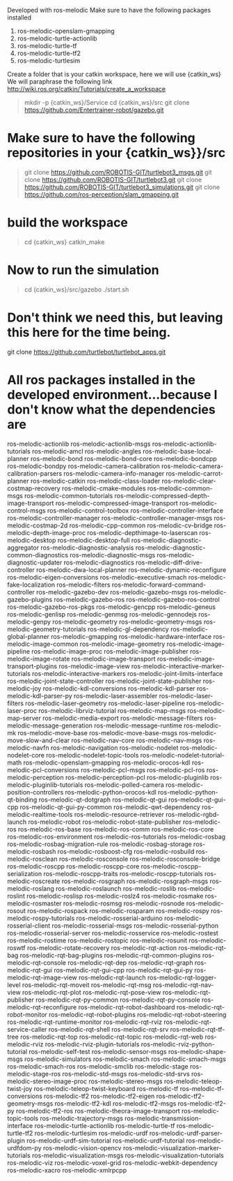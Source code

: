 Developed with ros-melodic
Make sure to have the following packages installed
1) ros-melodic-openslam-gmapping
2) ros-melodic-turtle-actionlib
3) ros-melodic-turtle-tf
4) ros-melodic-turtle-tf2
5) ros-melodic-turtlesim

Create a folder that is your catkin workspace, here we will use {catkin_ws}
We will paraphrase the following link http://wiki.ros.org/catkin/Tutorials/create_a_workspace
> mkdir -p {catkin_ws}/Service
> cd {catkin_ws}/src
> git clone https://github.com/Entertrainer-robot/gazebo.git
# Make sure to have the following repositories in your {catkin_ws}}/src
> git clone https://github.com/ROBOTIS-GIT/turtlebot3_msgs.git
> git clone https://github.com/ROBOTIS-GIT/turtlebot3.git
> git clone https://github.com/ROBOTIS-GIT/turtlebot3_simulations.git
> git clone https://github.com/ros-perception/slam_gmapping.git
# build the workspace
> cd {catkin_ws}
> catkin_make

# Now to run the simulation
> cd {catkin_ws}/src/gazebo
> ./start.sh





# Don't think we need this, but leaving this here for the time being.
git clone https://github.com/turtlebot/turtlebot_apps.git




# All ros packages installed in the developed environment...because I don't know what the dependencies are
ros-melodic-actionlib
ros-melodic-actionlib-msgs
ros-melodic-actionlib-tutorials
ros-melodic-amcl
ros-melodic-angles
ros-melodic-base-local-planner
ros-melodic-bond
ros-melodic-bond-core
ros-melodic-bondcpp
ros-melodic-bondpy
ros-melodic-camera-calibration
ros-melodic-camera-calibration-parsers
ros-melodic-camera-info-manager
ros-melodic-carrot-planner
ros-melodic-catkin
ros-melodic-class-loader
ros-melodic-clear-costmap-recovery
ros-melodic-cmake-modules
ros-melodic-common-msgs
ros-melodic-common-tutorials
ros-melodic-compressed-depth-image-transport
ros-melodic-compressed-image-transport
ros-melodic-control-msgs
ros-melodic-control-toolbox
ros-melodic-controller-interface
ros-melodic-controller-manager
ros-melodic-controller-manager-msgs
ros-melodic-costmap-2d
ros-melodic-cpp-common
ros-melodic-cv-bridge
ros-melodic-depth-image-proc
ros-melodic-depthimage-to-laserscan
ros-melodic-desktop
ros-melodic-desktop-full
ros-melodic-diagnostic-aggregator
ros-melodic-diagnostic-analysis
ros-melodic-diagnostic-common-diagnostics
ros-melodic-diagnostic-msgs
ros-melodic-diagnostic-updater
ros-melodic-diagnostics
ros-melodic-diff-drive-controller
ros-melodic-dwa-local-planner
ros-melodic-dynamic-reconfigure
ros-melodic-eigen-conversions
ros-melodic-executive-smach
ros-melodic-fake-localization
ros-melodic-filters
ros-melodic-forward-command-controller
ros-melodic-gazebo-dev
ros-melodic-gazebo-msgs
ros-melodic-gazebo-plugins
ros-melodic-gazebo-ros
ros-melodic-gazebo-ros-control
ros-melodic-gazebo-ros-pkgs
ros-melodic-gencpp
ros-melodic-geneus
ros-melodic-genlisp
ros-melodic-genmsg
ros-melodic-gennodejs
ros-melodic-genpy
ros-melodic-geometry
ros-melodic-geometry-msgs
ros-melodic-geometry-tutorials
ros-melodic-gl-dependency
ros-melodic-global-planner
ros-melodic-gmapping
ros-melodic-hardware-interface
ros-melodic-image-common
ros-melodic-image-geometry
ros-melodic-image-pipeline
ros-melodic-image-proc
ros-melodic-image-publisher
ros-melodic-image-rotate
ros-melodic-image-transport
ros-melodic-image-transport-plugins
ros-melodic-image-view
ros-melodic-interactive-marker-tutorials
ros-melodic-interactive-markers
ros-melodic-joint-limits-interface
ros-melodic-joint-state-controller
ros-melodic-joint-state-publisher
ros-melodic-joy
ros-melodic-kdl-conversions
ros-melodic-kdl-parser
ros-melodic-kdl-parser-py
ros-melodic-laser-assembler
ros-melodic-laser-filters
ros-melodic-laser-geometry
ros-melodic-laser-pipeline
ros-melodic-laser-proc
ros-melodic-librviz-tutorial
ros-melodic-map-msgs
ros-melodic-map-server
ros-melodic-media-export
ros-melodic-message-filters
ros-melodic-message-generation
ros-melodic-message-runtime
ros-melodic-mk
ros-melodic-move-base
ros-melodic-move-base-msgs
ros-melodic-move-slow-and-clear
ros-melodic-nav-core
ros-melodic-nav-msgs
ros-melodic-navfn
ros-melodic-navigation
ros-melodic-nodelet
ros-melodic-nodelet-core
ros-melodic-nodelet-topic-tools
ros-melodic-nodelet-tutorial-math
ros-melodic-openslam-gmapping
ros-melodic-orocos-kdl
ros-melodic-pcl-conversions
ros-melodic-pcl-msgs
ros-melodic-pcl-ros
ros-melodic-perception
ros-melodic-perception-pcl
ros-melodic-pluginlib
ros-melodic-pluginlib-tutorials
ros-melodic-polled-camera
ros-melodic-position-controllers
ros-melodic-python-orocos-kdl
ros-melodic-python-qt-binding
ros-melodic-qt-dotgraph
ros-melodic-qt-gui
ros-melodic-qt-gui-cpp
ros-melodic-qt-gui-py-common
ros-melodic-qwt-dependency
ros-melodic-realtime-tools
ros-melodic-resource-retriever
ros-melodic-rgbd-launch
ros-melodic-robot
ros-melodic-robot-state-publisher
ros-melodic-ros
ros-melodic-ros-base
ros-melodic-ros-comm
ros-melodic-ros-core
ros-melodic-ros-environment
ros-melodic-ros-tutorials
ros-melodic-rosbag
ros-melodic-rosbag-migration-rule
ros-melodic-rosbag-storage
ros-melodic-rosbash
ros-melodic-rosboost-cfg
ros-melodic-rosbuild
ros-melodic-rosclean
ros-melodic-rosconsole
ros-melodic-rosconsole-bridge
ros-melodic-roscpp
ros-melodic-roscpp-core
ros-melodic-roscpp-serialization
ros-melodic-roscpp-traits
ros-melodic-roscpp-tutorials
ros-melodic-roscreate
ros-melodic-rosgraph
ros-melodic-rosgraph-msgs
ros-melodic-roslang
ros-melodic-roslaunch
ros-melodic-roslib
ros-melodic-roslint
ros-melodic-roslisp
ros-melodic-roslz4
ros-melodic-rosmake
ros-melodic-rosmaster
ros-melodic-rosmsg
ros-melodic-rosnode
ros-melodic-rosout
ros-melodic-rospack
ros-melodic-rosparam
ros-melodic-rospy
ros-melodic-rospy-tutorials
ros-melodic-rosserial-arduino
ros-melodic-rosserial-client
ros-melodic-rosserial-msgs
ros-melodic-rosserial-python
ros-melodic-rosserial-server
ros-melodic-rosservice
ros-melodic-rostest
ros-melodic-rostime
ros-melodic-rostopic
ros-melodic-rosunit
ros-melodic-roswtf
ros-melodic-rotate-recovery
ros-melodic-rqt-action
ros-melodic-rqt-bag
ros-melodic-rqt-bag-plugins
ros-melodic-rqt-common-plugins
ros-melodic-rqt-console
ros-melodic-rqt-dep
ros-melodic-rqt-graph
ros-melodic-rqt-gui
ros-melodic-rqt-gui-cpp
ros-melodic-rqt-gui-py
ros-melodic-rqt-image-view
ros-melodic-rqt-launch
ros-melodic-rqt-logger-level
ros-melodic-rqt-moveit
ros-melodic-rqt-msg
ros-melodic-rqt-nav-view
ros-melodic-rqt-plot
ros-melodic-rqt-pose-view
ros-melodic-rqt-publisher
ros-melodic-rqt-py-common
ros-melodic-rqt-py-console
ros-melodic-rqt-reconfigure
ros-melodic-rqt-robot-dashboard
ros-melodic-rqt-robot-monitor
ros-melodic-rqt-robot-plugins
ros-melodic-rqt-robot-steering
ros-melodic-rqt-runtime-monitor
ros-melodic-rqt-rviz
ros-melodic-rqt-service-caller
ros-melodic-rqt-shell
ros-melodic-rqt-srv
ros-melodic-rqt-tf-tree
ros-melodic-rqt-top
ros-melodic-rqt-topic
ros-melodic-rqt-web
ros-melodic-rviz
ros-melodic-rviz-plugin-tutorials
ros-melodic-rviz-python-tutorial
ros-melodic-self-test
ros-melodic-sensor-msgs
ros-melodic-shape-msgs
ros-melodic-simulators
ros-melodic-smach
ros-melodic-smach-msgs
ros-melodic-smach-ros
ros-melodic-smclib
ros-melodic-stage
ros-melodic-stage-ros
ros-melodic-std-msgs
ros-melodic-std-srvs
ros-melodic-stereo-image-proc
ros-melodic-stereo-msgs
ros-melodic-teleop-twist-joy
ros-melodic-teleop-twist-keyboard
ros-melodic-tf
ros-melodic-tf-conversions
ros-melodic-tf2
ros-melodic-tf2-eigen
ros-melodic-tf2-geometry-msgs
ros-melodic-tf2-kdl
ros-melodic-tf2-msgs
ros-melodic-tf2-py
ros-melodic-tf2-ros
ros-melodic-theora-image-transport
ros-melodic-topic-tools
ros-melodic-trajectory-msgs
ros-melodic-transmission-interface
ros-melodic-turtle-actionlib
ros-melodic-turtle-tf
ros-melodic-turtle-tf2
ros-melodic-turtlesim
ros-melodic-urdf
ros-melodic-urdf-parser-plugin
ros-melodic-urdf-sim-tutorial
ros-melodic-urdf-tutorial
ros-melodic-urdfdom-py
ros-melodic-vision-opencv
ros-melodic-visualization-marker-tutorials
ros-melodic-visualization-msgs
ros-melodic-visualization-tutorials
ros-melodic-viz
ros-melodic-voxel-grid
ros-melodic-webkit-dependency
ros-melodic-xacro
ros-melodic-xmlrpcpp
